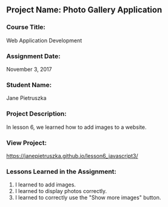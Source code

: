 ## Project Name:  Photo Gallery Application

### Course Title:
Web Application Development

### Assignment Date:  
November 3, 2017

### Student Name:  
Jane Pietruszka

### Project Description:
In lesson 6, we learned how to add images to a website.

### View Project:
https://janepietruszka.github.io/lesson6_javascript3/

### Lessons Learned in the Assignment:
1. I learned to add images. 
2. I learned to display photos correctly.
3. I learned to correctly use the "Show more images" button.
